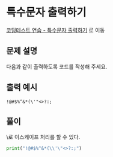 # 특수문자 출력하기

[코딩테스트 연습 - 특수문자 출력하기][1] 로 이동

## 문제 설명

다음과 같이 출력하도록 코드를 작성해 주세요.

## 출력 예시

```
!@#$%^&*(\'"<>?:;
```

## 풀이

\로 이스케이프 처리를 할 수 있다.

```python
print("!@#$%^&*(\\'\"<>?:;")
```

[1]: https://school.programmers.co.kr/learn/courses/30/lessons/181948
